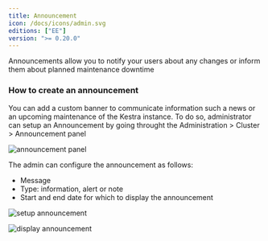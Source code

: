 ```yaml
---
title: Announcement
icon: /docs/icons/admin.svg
editions: ["EE"]
version: ">= 0.20.0"
---
```


Announcements allow you to notify your users about any changes or inform them about planned maintenance downtime

### How to create an announcement

You can add a custom banner to communicate information such a news or an upcoming maintenance of the Kestra instance.
To do so, administrator can setup an Announcement by going throught the Administration > Cluster > Announcement panel

![announcement panel](/docs/enterprise/announcement/main_announcement.png)

The admin can configure the announcement as follows:

* Message
* Type: information, alert or note
* Start and end date for which to display the announcement

![setup announcement](/docs/enterprise/announcement/setup_announcement.png)

![display announcement](/docs/enterprise/announcement/display_announcement.png)

